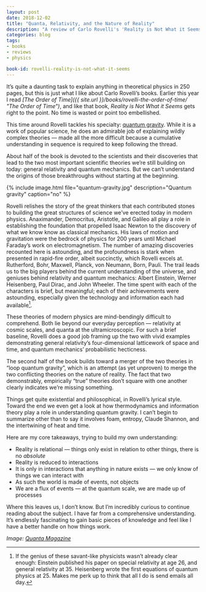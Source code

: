```yaml
---
layout: post
date: 2018-12-02
title: "Quanta, Relativity, and the Nature of Reality"
description: "A review of Carlo Rovelli's 'Reality is Not What it Seems'."
categories: blog
tags:
- books
- reviews
- physics

book-id: rovelli-reality-is-not-what-it-seems
---
```


It’s quite a daunting task to explain anything in theoretical physics in 250 pages, but this is just what I like about Carlo Rovelli’s books. Earlier this year I read _[The Order of Time]({{ site.url }}/books/rovelli-the-order-of-time/ "The Order of Time")_, and like that book, _Reality is Not What it Seems_ gets right to the point. No time is wasted or point too embellished.

This time around Rovelli tackles his specialty: [quantum gravity](https://en.wikipedia.org/wiki/Quantum_gravity "Quantum gravity"). While it is a work of popular science, he does an admirable job of explaining wildly complex theories — made all the more difficult because a cumulative understanding in sequence is required to keep following the thread.

About half of the book is devoted to the scientists and their discoveries that lead to the two most important scientific theories we’re still building on today: general relativity and quantum mechanics. But we can’t understand the origins of those breakthroughs without starting at the beginning.

{% include image.html file="quantum-gravity.jpg" description="Quantum gravity" caption="no" %}

Rovelli relishes the story of the great thinkers that each contributed stones to building the great structures of science we’ve erected today in modern physics. Anaximander, Democritus, Aristotle, and Galileo all play a role in establishing the foundation that propelled Isaac Newton to the discovery of what we know know as classical mechanics. His laws of motion and gravitation were the bedrock of physics for 200 years until Michael Faraday’s work on electromagnetism. The number of amazing discoveries recounted here is astounding, and the profoundness is stark when presented in rapid-fire order, albeit succinctly, which Rovelli excels at. Rutherford, Bohr, Maxwell, Planck, von Neumann, Born, Pauli. The trail leads us to the big players behind the current understanding of the universe, and geniuses behind relativity and quantum mechanics: Albert Einstein, Werner Heisenberg, Paul Dirac, and John Wheeler. The time spent with each of the characters is brief, but meaningful; each of their achievements were astounding, especially given the technology and information each had available[^einstein-heisenberg].

These theories of modern physics are mind-bendingly difficult to comprehend. Both lie beyond our everyday perception — relativity at cosmic scales, and quanta at the ultramicroscopic. For such a brief baseline, Rovelli does a good job framing up the two with vivid examples demonstrating general relativity’s four-dimensional latticework of space and time, and quantum mechanics’ probabilistic hecticness.

The second half of the book builds toward a merger of the two theories in “loop quantum gravity”, which is an attempt (as yet unproven) to merge the two conflicting theories on the nature of reality. The fact that two demonstrably, empirically “true” theories don’t square with one another clearly indicates we’re missing something.

Things get quite existential and philosophical, in Rovelli’s lyrical style. Toward the end we even get a look at how thermodynamics and information theory play a role in understanding quantum gravity. I can’t begin to summarize other than to say it involves foam, entropy, Claude Shannon, and the intertwining of heat and time.

Here are my core takeaways, trying to build my own understanding:

* Reality is relational — things only exist in relation to other things, there is no _absolute_
* Reality is reduced to interactions
* It is only in interactions that anything in nature exists — we only know of things we can interact with
* As such the world is made of events, not objects 
* We are a flux of events — at the quantum scale, we are made up of processes

Where this leaves us, I don’t know. But I’m incredibly curious to continue reading about the subject. I have far from a comprehensive understanding. It’s endlessly fascinating to gain basic pieces of knowledge and feel like I have a better handle on how things work.

[^einstein-heisenberg]: If the genius of these savant-like physicists wasn’t already clear enough: Einstein published his paper on special relativity at age 26, and general relativity at 35. Heisenberg wrote the first equations of quantum physics at 25. Makes me perk up to think that all I do is send emails all day.

_Image: [Quanta Magazine](https://www.quantamagazine.org/physicists-find-a-way-to-see-the-grin-of-quantum-gravity-20180306/)_